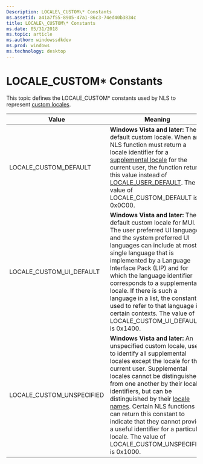 ```yaml
---
Description: LOCALE\_CUSTOM\* Constants
ms.assetid: a41a7f55-8905-47a1-86c3-74ed40b3834c
title: LOCALE\_CUSTOM\* Constants
ms.date: 05/31/2018
ms.topic: article
ms.author: windowssdkdev
ms.prod: windows
ms.technology: desktop
---
```


# LOCALE\_CUSTOM\* Constants

This topic defines the LOCALE\_CUSTOM\* constants used by NLS to represent [custom locales](custom-locales.md).



| Value                       | Meaning                                                                                                                                                                                                                                                                                                                                                                                                                                                                                          |
|-----------------------------|--------------------------------------------------------------------------------------------------------------------------------------------------------------------------------------------------------------------------------------------------------------------------------------------------------------------------------------------------------------------------------------------------------------------------------------------------------------------------------------------------|
| LOCALE\_CUSTOM\_DEFAULT     | **Windows Vista and later:** The default custom locale. When an NLS function must return a locale identifier for a [supplemental locale](custom-locales.md) for the current user, the function returns this value instead of [LOCALE\_USER\_DEFAULT](locale-user-default.md). The value of LOCALE\_CUSTOM\_DEFAULT is 0x0C00.                                                                                                                                                                  |
| LOCALE\_CUSTOM\_UI\_DEFAULT | **Windows Vista and later:** The default custom locale for MUI. The user preferred UI languages and the system preferred UI languages can include at most a single language that is implemented by a Language Interface Pack (LIP) and for which the language identifier corresponds to a supplemental locale. If there is such a language in a list, the constant is used to refer to that language in certain contexts. The value of LOCALE\_CUSTOM\_UI\_DEFAULT is 0x1400.                    |
| LOCALE\_CUSTOM\_UNSPECIFIED | **Windows Vista and later:** An unspecified custom locale, used to identify all supplemental locales except the locale for the current user. Supplemental locales cannot be distinguished from one another by their locale identifiers, but can be distinguished by their [locale names](locale-names.md). Certain NLS functions can return this constant to indicate that they cannot provide a useful identifier for a particular locale. The value of LOCALE\_CUSTOM\_UNSPECIFIED is 0x1000. |



 

 

 




